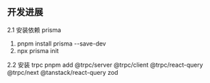 ## 开发进展

2.1 安装依赖 prisma

1. pnpm install prisma --save-dev
2. npx prisma init

2.2 安装 trpc
pnpm add @trpc/server @trpc/client @trpc/react-query @trpc/next @tanstack/react-query zod
